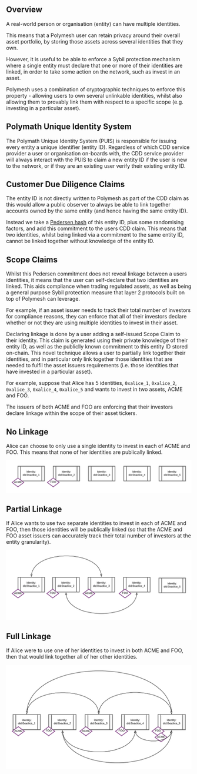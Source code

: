 ## Overview

A real-world person or organisation (entity) can have multiple identities. 

This means that a Polymesh user can retain privacy around their overall asset portfolio, by storing those assets across several identities that they own.

However, it is useful to be able to enforce a Sybil protection mechanism where a single entity must declare that one or more of their identities are linked, in order to take some action on the network, such as invest in an asset.

Polymesh uses a combination of cryptographic techniques to enforce this property - allowing users to own several unlinkable identities, whilst also allowing them to provably link them with respect to a specific scope (e.g. investing in a particular asset).

## Polymath Unique Identity System

The Polymath Unique Identity System (PUIS) is responsible for issuing every entity a unique identifier (entity ID). Regardless of which CDD service provider a user or organisation on-boards with, the CDD service provider will always interact with the PUIS to claim a new entity ID if the user is new to the network, or if they are an existing user verify their existing entity ID.

## Customer Due Diligence Claims

The entity ID is not directly written to Polymesh as part of the CDD claim as this would allow a public observer to always be able to link together accounts owned by the same entity (and hence having the same entity ID).

Instead we take a [Pedersen hash](https://en.wikipedia.org/wiki/Commitment_scheme) of this entity ID, plus some randomising factors, and add this commitment to the users CDD claim. This means that two identities, whilst being linked via a commitment to the same entity ID, cannot be linked together without knowledge of the entity ID.

## Scope Claims

Whilst this Pedersen commitment does not reveal linkage between a users identities, it means that the user can self-declare that two identities are linked. This aids compliance when trading regulated assets, as well as being a general purpose Sybil protection measure that layer 2 protocols built on top of Polymesh can leverage.

For example, if an asset issuer needs to track their total number of investors for compliance reasons, they can enforce that all of their investors declare whether or not they are using multiple identities to invest in their asset.

Declaring linkage is done by a user adding a self-issued Scope Claim to their identity. This claim is generated using their private knowledge of their entity ID, as well as the publiclly known commitment to this entity ID stored on-chain. This novel technique allows a user to partially link together their identities, and in particular only link together those identities that are needed to fulfil the asset issuers requirements (i.e. those identities that have invested in a particular asset).

For example, suppose that Alice has 5 identities, `0xalice_1`, `0xalice_2`, `0xalice_3`, `0xalice_4`, `0xalice_5` and wants to invest in two assets, ACME and FOO.

The issuers of both ACME and FOO are enforcing that their investors declare linkage within the scope of their asset tickers.

## No Linkage

Alice can choose to only use a single identity to invest in each of ACME and FOO. This means that none of her identities are publically linked.

![No Linkage](images/no_linkage.png)

## Partial Linkage

If Alice wants to use two separate identities to invest in each of ACME and FOO, then those identities will be publically linked (so that the ACME and FOO asset issuers can accurately track their total number of investors at the entity granularity).

![Partial Linkage](images/partial_linkage.png)

## Full Linkage

If Alice were to use one of her identities to invest in both ACME and FOO, then that would link together all of her other identities.

![Full Linkage](images/full_linkage.png)